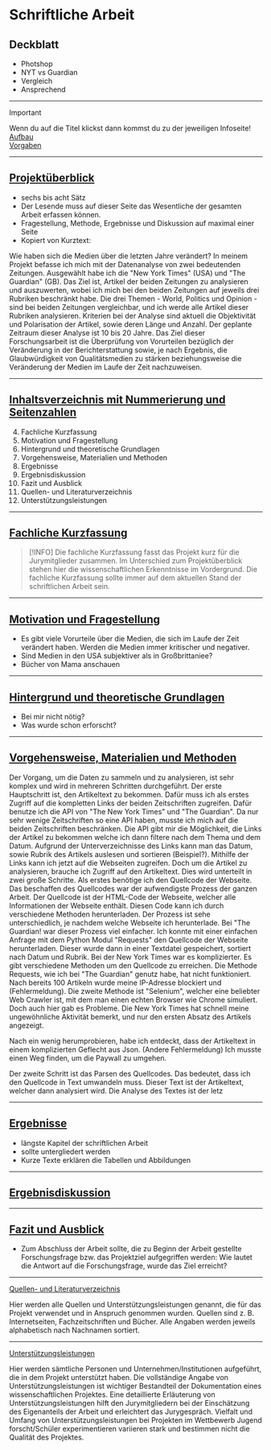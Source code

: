# Schriftliche Arbeit

## Deckblatt

- Photshop
- NYT vs Guardian
- Vergleich
- Ansprechend

---

> [!IMPORTANT]  
> Wenn du auf die Titel klickst dann kommst du zu der jeweiligen Infoseite!  
> [Aufbau](https://github.com/AdminL3/Jugend-Forscht/blob/main/Presentations/Schriftliche%20Arbeit/Aufbau.md)  
> [Vorgaben](https://github.com/AdminL3/Jugend-Forscht/blob/main/Presentations/Schriftliche%20Arbeit/Vorgaben.md)

---

## [Projektüberblick](./Aufbau.md#projekt%C3%BCberblick)

- sechs bis acht Sätz
- Der Lesende muss auf dieser Seite das Wesentliche der gesamten Arbeit erfassen können.
- Fragestellung, Methode, Ergebnisse und Diskussion auf maximal einer Seite
- Kopiert von Kurztext:

Wie haben sich die Medien über die letzten Jahre verändert? In meinem Projekt befasse ich mich mit der Datenanalyse von zwei bedeutenden Zeitungen. Ausgewählt habe ich die "New York Times" (USA) und "The Guardian" (GB). Das Ziel ist, Artikel der beiden Zeitungen zu analysieren und auszuwerten, wobei ich mich bei den beiden Zeitungen auf jeweils drei Rubriken beschränkt habe. Die drei Themen - World, Politics und Opinion - sind bei beiden Zeitungen vergleichbar, und ich werde alle Artikel dieser Rubriken analysieren. Kriterien bei der Analyse sind aktuell die Objektivität und Polarisation der Artikel, sowie deren Länge und Anzahl. Der geplante Zeitraum dieser Analyse ist 10 bis 20 Jahre.
Das Ziel dieser Forschungsarbeit ist die Überprüfung von Vorurteilen bezüglich der Veränderung in der Berichterstattung sowie, je nach Ergebnis, die Glaubwürdigkeit von Qualitätsmedien zu stärken beziehungsweise die Veränderung der Medien im Laufe der Zeit nachzuweisen.

---

## [Inhaltsverzeichnis mit Nummerierung und Seitenzahlen](./Aufbau.md#inhaltsverzeichnis)

4. Fachliche Kurzfassung
5. Motivation und Fragestellung
6. Hintergrund und theoretische Grundlagen
7. Vorgehensweise, Materialien und Methoden
8. Ergebnisse
9. Ergebnisdiskussion
10. Fazit und Ausblick
11. Quellen- und Literaturverzeichnis
12. Unterstützungsleistungen

---

## [Fachliche Kurzfassung](./Aufbau.md#fachliche-kurzfassung)

> [!INFO]
> Die fachliche Kurzfassung fasst das Projekt kurz für die Jurymitglieder zusammen. Im Unterschied zum Projektüberblick stehen hier die wissenschaftlichen Erkenntnisse im Vordergrund. Die fachliche Kurzfassung sollte immer auf dem aktuellen Stand der schriftlichen Arbeit sein.

---

## [Motivation und Fragestellung](./Aufbau.md#motivation-und-fragestellung)

- Es gibt viele Vorurteile über die Medien, die sich im Laufe der Zeit verändert haben. Werden die Medien immer kritischer und negativer.
- Sind Medien in den USA subjektiver als in Großbrittaniee?
- Bücher von Mama anschauen

---

## [Hintergrund und theoretische Grundlagen](./Aufbau.md#hintergrund-und-theoretische-grundlagen)

- Bei mir nicht nötig?
- Was wurde schon erforscht?

---

## [Vorgehensweise, Materialien und Methoden](./Aufbau.md#vorgehensweise-materialien-und-methoden)

Der Vorgang, um die Daten zu sammeln und zu analysieren, ist sehr komplex und wird in mehreren Schritten durchgeführt. Der erste Hauptschritt ist, den Artikeltext zu bekommen. Dafür muss ich als erstes Zugriff auf die kompletten Links der beiden Zeitschriften zugreifen. Dafür benutze ich die API von "The New York Times" und "The Guardian". Da nur sehr wenige Zeitschriften so eine API haben, musste ich mich auf die beiden Zeitschriften beschränken. Die API gibt mir die Möglichkeit, die Links der Artikel zu bekommen welche ich dann filtere nach dem Thema und dem Datum. Aufgrund der Unterverzeichnisse des Links kann man das Datum, sowie Rubrik des Artikels auslesen und sortieren (Beispiel?). Mithilfe der Links kann ich jetzt auf die Webseiten zugreifen. Doch um die Artikel zu analysieren, brauche ich Zugriff auf den Artikeltext. Dies wird unterteilt in zwei große Schritte. Als erstes benötige ich den Quellcode der Webseite. Das beschaffen des Quellcodes war der aufwendigste Prozess der ganzen Arbeit. Der Quellcode ist der HTML-Code der Webseite, welcher alle Informationen der Webseite enthält. Diesen Code kann ich durch verschiedene Methoden herunterladen. Der Prozess ist sehe unterschiedlich, je nachdem welche Webseite ich herunterlade.
Bei "The Guardian! war dieser Prozess viel einfacher. Ich konnte mit einer einfachen Anfrage mit dem Python Modul "Requests" den Quellcode der Webseite herunterladen. Dieser wurde dann in einer Textdatei gespeichert, sortiert nach Datum und Rubrik. Bei der New York Times war es komplizierter. Es gibt verschiedene Methoden um den Quellcode zu erreichen. Die Methode Requests, wie ich bei "The Guardian" genutz habe, hat nicht funktioniert. Nach bereits 100 Artikeln wurde meine IP-Adresse blockiert und (Fehlermeldung). Die zweite Methode ist "Selenium", welcher eine beliebter Web Crawler ist, mit dem man einen echten Browser wie Chrome simuliert. Doch auch hier gab es Probleme. Die New York Times hat schnell meine ungewöhnliche Aktivität bemerkt, und nur den ersten Absatz des Artikels angezeigt.

Nach ein wenig herumprobieren, habe ich entdeckt, dass der Artikeltext in einem komplizierten Geflecht aus Json. (Andere Fehlermeldung)
Ich musste einen Weg finden, um die Paywall zu umgehen.

Der zweite Schritt ist das Parsen des Quellcodes. Das bedeutet, dass ich den Quellcode in Text umwandeln muss. Dieser Text ist der Artikeltext, welcher dann analysiert wird. Die Analyse des Textes ist der letz

---

## [Ergebnisse](./Aufbau.md#ergebnisse)

- längste Kapitel der schriftlichen Arbeit
- sollte untergliedert werden
- Kurze Texte erklären die Tabellen und Abbildungen

---

## [Ergebnisdiskussion](./Aufbau.md#ergebnisdiskussion)

---

## [Fazit und Ausblick](./Aufbau.md#fazit-und-ausblick)

- Zum Abschluss der Arbeit sollte, die zu Beginn der Arbeit gestellte Forschungsfrage bzw. das Projektziel aufgegriffen werden: Wie lautet die Antwort auf die Forschungsfrage, wurde das Ziel erreicht?

---

[Quellen- und Literaturverzeichnis](https://github.com/AdminL3/Jugend-Forscht/blob/main/Presentations/Schriftliche%20Arbeit/Aufbau.md#quellen--und-literaturverzeichnis)

Hier werden alle Quellen und Unterstützungsleistungen genannt, die für das Projekt verwendet und in Anspruch genommen wurden. Quellen sind z. B. Internetseiten, Fachzeitschriften und Bücher. Alle Angaben werden jeweils alphabetisch nach Nachnamen sortiert.

---

[Unterstützungsleistungen](https://github.com/AdminL3/Jugend-Forscht/blob/main/Presentations/Schriftliche%20Arbeit/Aufbau.md#unterst%C3%BCtzungsleistungen)

Hier werden sämtliche Personen und Unternehmen/Institutionen aufgeführt, die in dem Projekt unterstützt haben. Die vollständige Angabe von Unterstützungsleistungen ist wichtiger Bestandteil der Dokumentation eines wissenschaftlichen Projektes. Eine detaillierte Erläuterung von Unterstützungsleistungen hilft den Jurymitgliedern bei der Einschätzung des Eigenanteils der Arbeit und erleichtert das Jurygespräch. Vielfalt und Umfang von Unterstützungsleistungen bei Projekten im Wettbewerb Jugend forscht/Schüler experimentieren variieren stark und bestimmen nicht die Qualität des Projektes.
